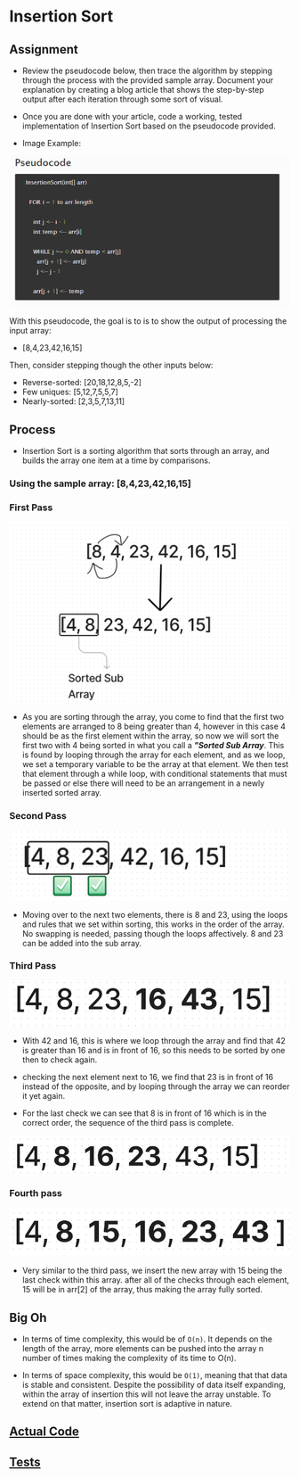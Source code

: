 # Insertion Sort

## Assignment

- Review the pseudocode below, then trace the algorithm by stepping through the process with the provided sample array. Document your explanation by creating a blog article that shows the step-by-step output after each iteration through some sort of visual.

- Once you are done with your article, code a working, tested implementation of Insertion Sort based on the pseudocode provided.

- Image Example:

![insertion](../assets/pseudocode%20insertion.png)

With this pseudocode, the goal is to is to show the output of processing the input array:

- [8,4,23,42,16,15]

Then, consider stepping though the other inputs below:

- Reverse-sorted: [20,18,12,8,5,-2]
- Few uniques: [5,12,7,5,5,7]
- Nearly-sorted: [2,3,5,7,13,11]

## Process

- Insertion Sort is a sorting algorithm that sorts through an array, and builds the array one item at a time by comparisons.

### Using the sample array: [8,4,23,42,16,15]

### First Pass

![1](../assets/First%20Pass.png)

- As you are sorting through the array, you come to find that the first two elements are arranged to 8 being greater than 4, however in this case 4 should be as the first element within the array, so now we will sort the first two with 4 being sorted in what you call a ***"Sorted Sub Array***. This is found by looping through the array for each element, and as we loop, we set a temporary variable to be the array at that element. We then test that element through a while loop, with conditional statements that must be passed or else there will need to be an arrangement in a newly inserted sorted array.

### Second Pass

![2](../assets/Second%20Pass.png)

- Moving over to the next two elements, there is 8 and 23, using the loops and rules that we set within sorting, this works in the order of the array. No swapping is needed, passing though the loops affectively. 8 and 23 can be added into the sub array.

### Third Pass

![3.1](../assets/Third%20Pass%20.png)

- With 42 and 16, this is where we loop through the array and find that 42 is greater than 16 and is in front of 16, so this needs to be sorted by one then to check again.

- checking the next element next to 16, we find that 23 is in front of 16 instead of the opposite, and by looping through the array we can reorder it yet again.

- For the last check we can see that 8 is in front of 16 which is in the correct order, the sequence of the third pass is complete.

![3.2](../assets/Third%20Pass%202.png)

### Fourth pass

![4](../assets/Fourth%20Pass.png)

- Very similar to the third pass, we insert the new array with 15 being the last check within this array. after all of the checks through each element, 15 will be in arr[2] of the array, thus making the array fully sorted.

## Big Oh

- In terms of time complexity, this would be of `O(n)`. It depends on the length of the array, more elements can be pushed into the array n number of times making the complexity of its time to O(n).

- In terms of space complexity, this would be `O(1)`, meaning that that data is stable and consistent. Despite the possibility of data itself expanding, within the array of insertion this will not leave the array unstable. To extend on that matter, insertion sort is adaptive in nature.

## [Actual Code]()

## [Tests]()

